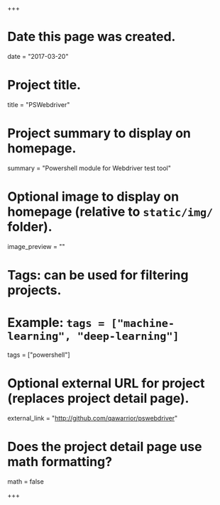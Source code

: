 +++
# Date this page was created.
date = "2017-03-20"

# Project title.
title = "PSWebdriver"

# Project summary to display on homepage.
summary = "Powershell module for Webdriver test tool"

# Optional image to display on homepage (relative to `static/img/` folder).
image_preview = ""

# Tags: can be used for filtering projects.
# Example: `tags = ["machine-learning", "deep-learning"]`
tags = ["powershell"]

# Optional external URL for project (replaces project detail page).
external_link = "http://github.com/qawarrior/pswebdriver"

# Does the project detail page use math formatting?
math = false

+++

